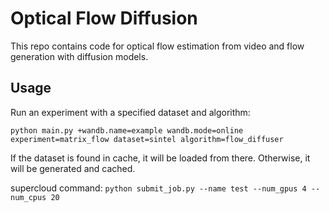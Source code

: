 # Optical Flow Diffusion

This repo contains code for optical flow estimation from video and flow generation with diffusion models.

## Usage

Run an experiment with a specified dataset and algorithm:

`python main.py +wandb.name=example wandb.mode=online experiment=matrix_flow dataset=sintel algorithm=flow_diffuser`

If the dataset is found in cache, it will be loaded from there. Otherwise, it will be generated and cached.

supercloud command:
`python submit_job.py --name test --num_gpus 4 --num_cpus 20`
